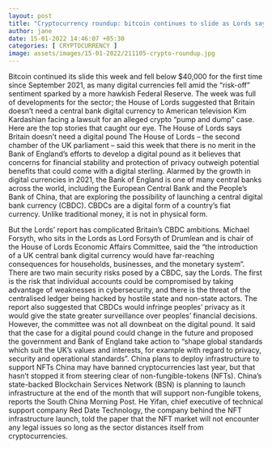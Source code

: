 ```yaml
---
layout: post
title: "Cryptocurrency roundup: bitcoin continues to slide as Lords say no need for a digital pound"
author: jane 
date: 15-01-2022 14:46:07 +05:30 
categories: [ CRYPTOCURRENCY ] 
image: assets/images/15-01-2022/211105-crypto-roundup.jpg
---
```

Bitcoin continued its slide this week and fell below $40,000 for the first time since September 2021, as many digital currencies fell amid the “risk-off” sentiment sparked by a more hawkish Federal Reserve. The week was full of developments for the sector; the House of Lords suggested that Britain doesn’t need a central bank digital currency to American television Kim Kardashian facing a lawsuit for an alleged crypto “pump and dump” case. Here are the top stories that caught our eye. The House of Lords says Britain doesn’t need a digital pound The House of Lords – the second chamber of the UK parliament – said this week that there is no merit in the Bank of England’s efforts to develop a digital pound as it believes that concerns for financial stability and protection of privacy outweigh potential benefits that could come with a digital sterling. Alarmed by the growth in digital currencies in 2021, the Bank of England is one of many central banks across the world, including the European Central Bank and the People’s Bank of China, that are exploring the possibility of launching a central digital bank currency (CBDC). CBDCs are a digital form of a country’s fiat currency. Unlike traditional money, it is not in physical form.

But the Lords’ report has complicated Britain’s CBDC ambitions. Michael Forsyth, who sits in the Lords as Lord Forsyth of Drumlean and is chair of the House of Lords Economic Affairs Committee, said the “the introduction of a UK central bank digital currency would have far-reaching consequences for households, businesses, and the monetary system”. There are two main security risks posed by a CBDC, say the Lords. The first is the risk that individual accounts could be compromised by taking advantage of weaknesses in cybersecurity, and there is the threat of the centralised ledger being hacked by hostile state and non-state actors. The report also suggested that CBDCs would infringe peoples’ privacy as it would give the state greater surveillance over peoples’ financial decisions. However, the committee was not all downbeat on the digital pound. It said that the case for a digital pound could change in the future and proposed the government and Bank of England take action to “shape global standards which suit the UK’s values and interests, for example with regard to privacy, security and operational standards”. China plans to deploy infrastructure to support NFTs China may have banned cryptocurrencies last year, but that hasn’t stopped it from steering clear of non-fungible-tokens (NFTs). China’s state-backed Blockchain Services Network (BSN) is planning to launch infrastructure at the end of the month that will support non-fungible tokens, reports the South China Morning Post. He Yifan, chief executive of technical support company Red Date Technology, the company behind the NFT infrastructure launch, told the paper that the NFT market will not encounter any legal issues so long as the sector distances itself from cryptocurrencies.